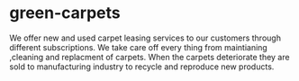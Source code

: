 # green-carpets
We offer new and used carpet leasing services to our customers through different subscriptions.
We take care off every thing from  maintianing ,cleaning and replacment of carpets.
When the carpets deteriorate they are sold to manufacturing industry to recycle and reproduce new products.
